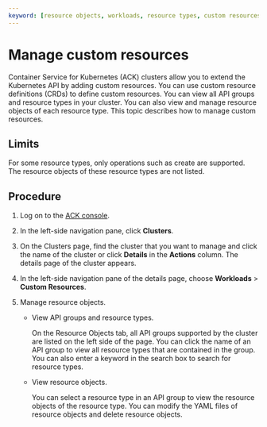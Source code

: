 ```yaml
---
keyword: [resource objects, workloads, resource types, custom resources]
---
```


# Manage custom resources

Container Service for Kubernetes \(ACK\) clusters allow you to extend the Kubernetes API by adding custom resources. You can use custom resource definitions \(CRDs\) to define custom resources. You can view all API groups and resource types in your cluster. You can also view and manage resource objects of each resource type. This topic describes how to manage custom resources.

## Limits

For some resource types, only operations such as create are supported. The resource objects of these resource types are not listed.

## Procedure

1.  Log on to the [ACK console](https://cs.console.aliyun.com).

2.  In the left-side navigation pane, click **Clusters**.

3.  On the Clusters page, find the cluster that you want to manage and click the name of the cluster or click **Details** in the **Actions** column. The details page of the cluster appears.

4.  In the left-side navigation pane of the details page, choose **Workloads** \> **Custom Resources**.

5.  Manage resource objects.

    -   View API groups and resource types.

        On the Resource Objects tab, all API groups supported by the cluster are listed on the left side of the page. You can click the name of an API group to view all resource types that are contained in the group. You can also enter a keyword in the search box to search for resource types.

    -   View resource objects.

        You can select a resource type in an API group to view the resource objects of the resource type. You can modify the YAML files of resource objects and delete resource objects.


